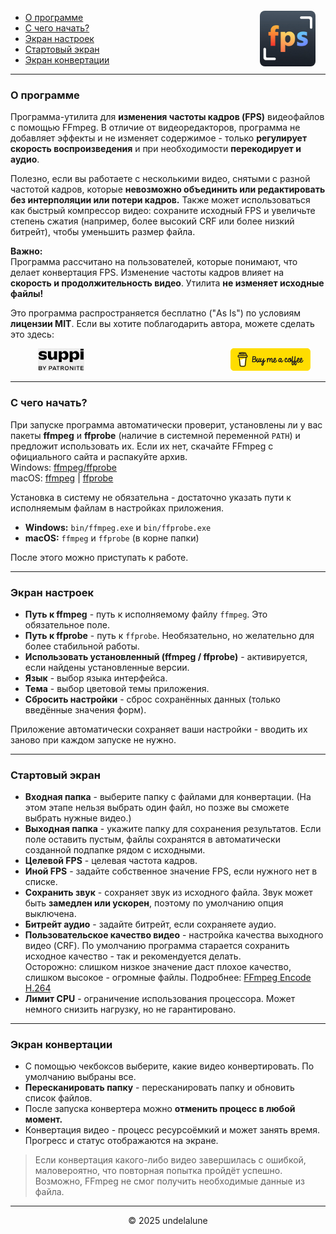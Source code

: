 <img src="logo.png" style="border-radius: 8px; margin-right:16px; margin-top:12px; height: 89px;" align="right" alt="Free FPS Logo" />

- [О программе](#about-this-tool)
- [С чего начать?](#how-to-start) 
- [Экран настроек](#settings-page)    
- [Стартовый экран](#main-page)
- [Экран конвертации](#processing-page)

---

<a id="about-this-tool"></a>
### О программе

Программа-утилита для **изменения частоты кадров (FPS)** видеофайлов с помощью FFmpeg. В отличие от видеоредакторов, программа не добавляет эффекты и не изменяет содержимое - только **регулирует скорость воспроизведения** и при необходимости **перекодирует и аудио**.

Полезно, если вы работаете с несколькими видео, снятыми с разной частотой кадров, которые **невозможно объединить или редактировать без интерполяции или потери кадров.**
Также может использоваться как быстрый компрессор видео: сохраните исходный FPS и увеличьте степень сжатия (например, более высокий CRF или более низкий битрейт), чтобы уменьшить размер файла.

**Важно:**  
Программа рассчитано на пользователей, которые понимают, что делает конвертация FPS. Изменение частоты кадров влияет на **скорость и продолжительность видео**. Утилита **не изменяет исходные файлы!**

Это программа распространяется бесплатно ("As Is") по условиям **лицензии MIT**.
Если вы хотите поблагодарить автора, можете сделать это здесь:

<a href="https://buymeacoffee.com/undelalune" target="_blank" rel="noopener" title="Перейти на buymeacoffee.com">
<img src="bmc-logo.svg" style="float: right; margin-right:24px; height: 36px; " alt="bmc Logo" />
</a>

<a href="https://suppi.pl/undelalune" target="_blank" rel="noopener" title="Перейти на suppi.pl">
<img src="suppi-logo.svg" style="margin-left:44px; height: 36px; " alt="suppi Logo" />
</a>

<br>

---

<a id="how-to-start"></a>
### С чего начать?

При запуске программа автоматически проверит, установлены ли у вас пакеты **ffmpeg** и **ffprobe** (наличие в системной переменной `PATH`) и предложит использовать их. 
Если их нет, скачайте FFmpeg с официального сайта и распакуйте архив.<br>
Windows: <a href="https://www.gyan.dev/ffmpeg/builds/ffmpeg-release-essentials.zip" target="_blank" rel="noopener" title="Скачать архив ffmpeg/ffprobe">ffmpeg/ffprobe</a><br>
macOS: <a href="https://evermeet.cx/ffmpeg/ffmpeg-8.0.zip" target="_blank" rel="noopener" title="Скачать ffmpeg">ffmpeg</a> | 
<a href="https://evermeet.cx/ffmpeg/ffprobe-8.0.zip" target="_blank" rel="noopener" title="Скачать архив ffprobe">ffprobe</a>


Установка в систему не обязательна - достаточно указать пути к исполняемым файлам в настройках приложения.

- **Windows:** `bin/ffmpeg.exe` и `bin/ffprobe.exe`
- **macOS:** `ffmpeg` и `ffprobe` (в корне папки)

После этого можно приступать к работе.

---

<a id="settings-page"></a>
### Экран настроек

- **Путь к ffmpeg** - путь к исполняемому файлу `ffmpeg`. Это обязательное поле.
- **Путь к ffprobe** - путь к `ffprobe`. Необязательно, но желательно для более стабильной работы.
- **Использовать установленный (ffmpeg / ffprobe)** - активируется, если найдены установленные версии.
- **Язык** - выбор языка интерфейса.
- **Тема** - выбор цветовой темы приложения.
- **Сбросить настройки** - сброс сохранённых данных (только введённые значения форм).

Приложение автоматически сохраняет ваши настройки - вводить их заново при каждом запуске не нужно.

---

<a id="main-page"></a>
### Стартовый экран

- **Входная папка** - выберите папку с файлами для конвертации. (На этом этапе нельзя выбрать один файл, но позже вы сможете выбрать нужные видео.)
- **Выходная папка** - укажите папку для сохранения результатов. Если поле оставить пустым, файлы сохранятся в автоматически созданной подпапке рядом с исходными.
- **Целевой FPS** - целевая частота кадров.
- **Иной FPS** - задайте собственное значение FPS, если нужного нет в списке.
- **Сохранить звук** - сохраняет звук из исходного файла. Звук может быть **замедлен или ускорен**, поэтому по умолчанию опция выключена.
- **Битрейт аудио** - задайте битрейт, если сохраняете аудио.
- **Пользовательское качество видео** - настройка качества выходного видео (CRF). По умолчанию программа старается сохранить исходное качество - так и рекомендуется делать.  
  Осторожно: слишком низкое значение даст плохое качество, слишком высокое - огромные файлы. Подробнее: [FFmpeg Encode H.264](https://trac.ffmpeg.org/wiki/Encode/H.264)
- **Лимит CPU** - ограничение использования процессора. Может немного снизить нагрузку, но не гарантировано.

---

<a id="processing-page"></a>
### Экран конвертации

- С помощью чекбоксов выберите, какие видео конвертировать. По умолчанию выбраны все.
- **Пересканировать папку** - пересканировать папку и обновить список файлов.
- После запуска конвертера можно **отменить процесс в любой момент.**
- Конвертация видео - процесс ресурсоёмкий и может занять время. Прогресс и статус отображаются на экране.

> Если конвертация какого-либо видео завершилась с ошибкой, маловероятно, что повторная попытка пройдёт успешно.  
> Возможно, FFmpeg не смог получить необходимые данные из файла.

---

<p style="text-align:center;">© 2025 undelalune</p>